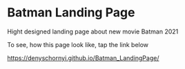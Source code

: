 # Batman Landing Page
Hight designed landing page about new movie Batman 2021

To see, how this page look like, tap the link below 

https://denyschornyi.github.io/Batman_LandingPage/

